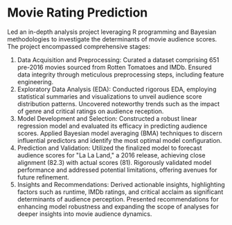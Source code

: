 # Movie Rating Prediction
Led an in-depth analysis project leveraging R programming and Bayesian methodologies to investigate the determinants of movie audience scores. The project encompassed comprehensive stages:
1.	Data Acquisition and Preprocessing:
  Curated a dataset comprising 651 pre-2016 movies sourced from Rotten Tomatoes and IMDb.   Ensured data integrity through meticulous preprocessing steps, including feature engineering.
2.	Exploratory Data Analysis (EDA):
  Conducted rigorous EDA, employing statistical summaries and visualizations to unveil audience score distribution patterns.
  Uncovered noteworthy trends such as the impact of genre and critical ratings on audience reception.
3.	Model Development and Selection:
  Constructed a robust linear regression model and evaluated its efficacy in predicting audience scores.
  Applied Bayesian model averaging (BMA) techniques to discern influential predictors and identify the most optimal model configuration.
4.	Prediction and Validation:
  Utilized the finalized model to forecast audience scores for "La La Land," a 2016 release, achieving close alignment (82.3) with actual scores (81).
  Rigorously validated model performance and addressed potential limitations, offering avenues for future refinement.
5.	Insights and Recommendations:
  Derived actionable insights, highlighting factors such as runtime, IMDb ratings, and critical acclaim as significant determinants of audience perception.
  Presented recommendations for enhancing model robustness and expanding the scope of analyses for deeper insights into movie audience dynamics.
